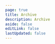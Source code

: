 ```yaml
---
page: true
title: Archive
description: Archive
aside: false
editLink: false
lastUpdated: false
---
```

<Archives/>
